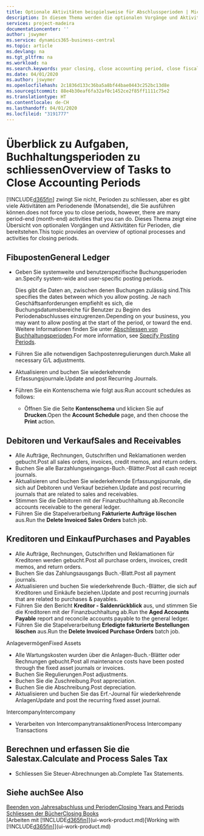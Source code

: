 ```yaml
---
title: Optionale Aktivitäten beispielsweise für Abschlussperioden | Microsoft Docs
description: In diesem Thema werden die optionalen Vorgänge und Aktivitäten Abschlussbuchhaltungsperioden in  Business Central dargelegt.
services: project-madeira
documentationcenter: ''
author: jswymer
ms.service: dynamics365-business-central
ms.topic: article
ms.devlang: na
ms.tgt_pltfrm: na
ms.workload: na
ms.search.keywords: year closing, close accounting period, close fiscal year, aging, creditor payments, vendor payments
ms.date: 04/01/2020
ms.author: jswymer
ms.openlocfilehash: 2c1836d133c36ba5a8bf44bae0443c252bc13d8e
ms.sourcegitcommit: 88e4b30eaf6fa32af0c1452ce2f85ff1111c75e2
ms.translationtype: HT
ms.contentlocale: de-CH
ms.lasthandoff: 04/01/2020
ms.locfileid: "3191777"
---
```

# <a name="overview-of-tasks-to-close-accounting-periods"></a><span data-ttu-id="2a5c2-103">Überblick zu Aufgaben, Buchhaltungsperioden zu schliessen</span><span class="sxs-lookup"><span data-stu-id="2a5c2-103">Overview of Tasks to Close Accounting Periods</span></span>
[!INCLUDE[d365fin](includes/d365fin_md.md)] <span data-ttu-id="2a5c2-104">zwingt Sie nicht, Perioden zu schliessen, aber es gibt viele Aktivitäten am Periodenende (Monatsende), die Sie ausführen können.</span><span class="sxs-lookup"><span data-stu-id="2a5c2-104">does not force you to close periods, however, there are many period-end (month-end) activities that you can do.</span></span> <span data-ttu-id="2a5c2-105">Dieses Thema zeigt eine Übersicht von optionalen Vorgängen und Aktivitäten für Perioden, die bereitstehen.</span><span class="sxs-lookup"><span data-stu-id="2a5c2-105">This topic provides an overview of optional processes and activities for closing periods.</span></span>  

## <a name="general-ledger"></a><span data-ttu-id="2a5c2-106">Fibuposten</span><span class="sxs-lookup"><span data-stu-id="2a5c2-106">General Ledger</span></span>
* <span data-ttu-id="2a5c2-107">Geben Sie systemweite und benutzerspezifische Buchungsperioden an.</span><span class="sxs-lookup"><span data-stu-id="2a5c2-107">Specify system-wide and user-specific posting periods.</span></span>  

    <span data-ttu-id="2a5c2-108">Dies gibt die Daten an, zwischen denen Buchungen zulässig sind.</span><span class="sxs-lookup"><span data-stu-id="2a5c2-108">This specifies the dates between which you allow posting.</span></span> <span data-ttu-id="2a5c2-109">Je nach Geschäftsanforderungen empfiehlt es sich, die Buchungsdatumsbereiche für Benutzer zu Beginn des Periodenabschlusses einzugrenzen.</span><span class="sxs-lookup"><span data-stu-id="2a5c2-109">Depending on your business, you may want to allow posting at the start of the period, or toward the end.</span></span> <span data-ttu-id="2a5c2-110">Weitere Informationen finden Sie unter [Abschliessen von Buchhaltungsperioden](finance-how-specify-posting-periods.md).</span><span class="sxs-lookup"><span data-stu-id="2a5c2-110">For more information, see [Specify Posting Periods](finance-how-specify-posting-periods.md).</span></span>  
* <span data-ttu-id="2a5c2-111">Führen Sie alle notwendigen Sachpostenregulierungen durch.</span><span class="sxs-lookup"><span data-stu-id="2a5c2-111">Make all necessary G/L adjustments.</span></span>  
* <span data-ttu-id="2a5c2-112">Aktualisieren und buchen Sie wiederkehrende Erfassungsjournale.</span><span class="sxs-lookup"><span data-stu-id="2a5c2-112">Update and post Recurring Journals.</span></span>  
  <!--* Process Consolidations-->
* <span data-ttu-id="2a5c2-113">Führen Sie ein Kontenschema wie folgt aus:</span><span class="sxs-lookup"><span data-stu-id="2a5c2-113">Run account schedules as follows:</span></span>  
  * <span data-ttu-id="2a5c2-114">Öffnen Sie die Seite **Kontenschema** und klicken Sie auf **Drucken**.</span><span class="sxs-lookup"><span data-stu-id="2a5c2-114">Open the **Account Schedule** page, and then choose the **Print** action.</span></span>  

## <a name="sales-and-receivables"></a><span data-ttu-id="2a5c2-115">Debitoren und Verkauf</span><span class="sxs-lookup"><span data-stu-id="2a5c2-115">Sales and Receivables</span></span>
* <span data-ttu-id="2a5c2-116">Alle Aufträge, Rechnungen, Gutschriften und Reklamationen werden gebucht.</span><span class="sxs-lookup"><span data-stu-id="2a5c2-116">Post all sales orders, invoices, credit memos, and return orders.</span></span>  
* <span data-ttu-id="2a5c2-117">Buchen Sie alle Barzahlungseingangs-Buch.-Blätter.</span><span class="sxs-lookup"><span data-stu-id="2a5c2-117">Post all cash receipt journals.</span></span>  
* <span data-ttu-id="2a5c2-118">Aktualisieren und buchen Sie wiederkehrende Erfassungsjournale, die sich auf Debitoren und Verkauf beziehen.</span><span class="sxs-lookup"><span data-stu-id="2a5c2-118">Update and post recurring journals that are related to sales and receivables.</span></span>  
* <span data-ttu-id="2a5c2-119">Stimmen Sie die Debitoren mit der Finanzbuchhaltung ab.</span><span class="sxs-lookup"><span data-stu-id="2a5c2-119">Reconcile accounts receivable to the general ledger.</span></span>  
* <span data-ttu-id="2a5c2-120">Führen Sie die Stapelverarbeitung **Fakturierte Aufträge löschen** aus.</span><span class="sxs-lookup"><span data-stu-id="2a5c2-120">Run the **Delete Invoiced Sales Orders** batch job.</span></span>  

## <a name="purchases-and-payables"></a><span data-ttu-id="2a5c2-121">Kreditoren und Einkauf</span><span class="sxs-lookup"><span data-stu-id="2a5c2-121">Purchases and Payables</span></span>
* <span data-ttu-id="2a5c2-122">Alle Aufträge, Rechnungen, Gutschriften und Reklamationen für Kreditoren werden gebucht.</span><span class="sxs-lookup"><span data-stu-id="2a5c2-122">Post all purchase orders, invoices, credit memos, and return orders.</span></span>  
* <span data-ttu-id="2a5c2-123">Buchen Sie das Zahlungsausgangs Buch.-Blatt.</span><span class="sxs-lookup"><span data-stu-id="2a5c2-123">Post all payment journals.</span></span>  
* <span data-ttu-id="2a5c2-124">Aktualisieren und buchen Sie wiederkehrende Buch.-Blätter, die sich auf Kreditoren und Einkäufe beziehen.</span><span class="sxs-lookup"><span data-stu-id="2a5c2-124">Update and post recurring journals that are related to purchases & payables.</span></span>  
* <span data-ttu-id="2a5c2-125">Führen Sie den Bericht **Kreditor - Saldenrückblick** aus, und stimmen Sie die Kreditoren mit der Finanzbuchhaltung ab.</span><span class="sxs-lookup"><span data-stu-id="2a5c2-125">Run the **Aged Accounts Payable** report and reconcile accounts payable to the general ledger.</span></span>  
* <span data-ttu-id="2a5c2-126">Führen Sie die Stapelverarbeitung **Erledigte fakturierte Bestellungen löschen** aus.</span><span class="sxs-lookup"><span data-stu-id="2a5c2-126">Run the **Delete Invoiced Purchase Orders** batch job.</span></span>  

<span data-ttu-id="2a5c2-127">Anlagevermögen</span><span class="sxs-lookup"><span data-stu-id="2a5c2-127">Fixed Assets</span></span>
* <span data-ttu-id="2a5c2-128">Alle Wartungskosten wurden über die Anlagen-Buch.-Blätter oder Rechnungen gebucht.</span><span class="sxs-lookup"><span data-stu-id="2a5c2-128">Post all maintenance costs have been posted through the fixed asset journals or invoices.</span></span>
* <span data-ttu-id="2a5c2-129">Buchen Sie Regulierungen.</span><span class="sxs-lookup"><span data-stu-id="2a5c2-129">Post adjustments.</span></span>
* <span data-ttu-id="2a5c2-130">Buchen Sie die Zuschreibung.</span><span class="sxs-lookup"><span data-stu-id="2a5c2-130">Post appreciation.</span></span>
* <span data-ttu-id="2a5c2-131">Buchen Sie die Abschreibung.</span><span class="sxs-lookup"><span data-stu-id="2a5c2-131">Post depreciation.</span></span>
* <span data-ttu-id="2a5c2-132">Aktualisieren und buchen Sie das Erf.-Journal für wiederkehrende Anlagen</span><span class="sxs-lookup"><span data-stu-id="2a5c2-132">Update and post the recurring fixed asset journal.</span></span>

<span data-ttu-id="2a5c2-133">Intercompany</span><span class="sxs-lookup"><span data-stu-id="2a5c2-133">Intercompany</span></span>
* <span data-ttu-id="2a5c2-134">Verarbeiten von Intercompanytransaktionen</span><span class="sxs-lookup"><span data-stu-id="2a5c2-134">Process Intercompany Transactions</span></span>

## <a name="calculate-and-process-sales-tax"></a><span data-ttu-id="2a5c2-135">Berechnen und erfassen Sie die Salestax.</span><span class="sxs-lookup"><span data-stu-id="2a5c2-135">Calculate and Process Sales Tax</span></span>
* <span data-ttu-id="2a5c2-136">Schliessen Sie Steuer-Abrechnungen ab.</span><span class="sxs-lookup"><span data-stu-id="2a5c2-136">Complete Tax Statements.</span></span>  

## <a name="see-also"></a><span data-ttu-id="2a5c2-137">Siehe auch</span><span class="sxs-lookup"><span data-stu-id="2a5c2-137">See Also</span></span>
[<span data-ttu-id="2a5c2-138">Beenden von Jahresabschluss und Perioden</span><span class="sxs-lookup"><span data-stu-id="2a5c2-138">Closing Years and Periods</span></span>](year-close-years-periods.md)  
[<span data-ttu-id="2a5c2-139">Schliessen der Bücher</span><span class="sxs-lookup"><span data-stu-id="2a5c2-139">Closing Books</span></span>](year-close-books.md)  
<span data-ttu-id="2a5c2-140">[Arbeiten mit [!INCLUDE[d365fin](includes/d365fin_md.md)]](ui-work-product.md)</span><span class="sxs-lookup"><span data-stu-id="2a5c2-140">[Working with [!INCLUDE[d365fin](includes/d365fin_md.md)]](ui-work-product.md)</span></span>
